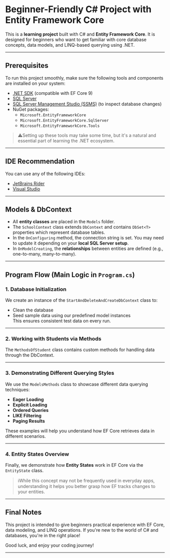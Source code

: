 
# Beginner-Friendly C# Project with Entity Framework Core

This is a **learning project** built with C# and **Entity Framework Core**. It is designed for beginners who want to get familiar with core database concepts, data models, and LINQ-based querying using .NET.

---

## Prerequisites

To run this project smoothly, make sure the following tools and components are installed on your system:

- [.NET SDK](https://dotnet.microsoft.com/download) (compatible with EF Core 9)
- [SQL Server](https://www.microsoft.com/en-us/sql-server/sql-server-downloads)
- [SQL Server Management Studio (SSMS)](https://learn.microsoft.com/en-us/sql/ssms/download-ssms) (to inspect database changes)
- NuGet packages:
  - `Microsoft.EntityFrameworkCore`
  - `Microsoft.EntityFrameworkCore.SqlServer`
  - `Microsoft.EntityFrameworkCore.Tools`

> ⚠Setting up these tools may take some time, but it's a natural and essential part of learning the .NET ecosystem.

---

## IDE Recommendation

You can use any of the following IDEs:

- [JetBrains Rider](https://www.jetbrains.com/rider/)
- [Visual Studio](https://visualstudio.microsoft.com/)

---

## Models & DbContext

- All **entity classes** are placed in the `Models` folder.
- The `SchoolContext` class extends `DbContext` and contains `DbSet<T>` properties which represent database tables.
- In the `OnConfiguring` method, the connection string is set. You may need to update it depending on your **local SQL Server setup**.
- In `OnModelCreating`, the **relationships** between entities are defined (e.g., one-to-many, many-to-many).

---

## Program Flow (Main Logic in `Program.cs`)

### 1. **Database Initialization**

We create an instance of the `StartAndDeleteAndCreateDbContext` class to:

- Clean the database
- Seed sample data using our predefined model instances  
This ensures consistent test data on every run.

---

### 2. **Working with Students via Methods**

The `MethodsOfStudent` class contains custom methods for handling data through the DbContext.

---

### 3. **Demonstrating Different Querying Styles**

We use the `ModelsMethods` class to showcase different data querying techniques:

- **Eager Loading**
- **Explicit Loading**
- **Ordered Queries**
- **LIKE Filtering**
- **Paging Results**

These examples will help you understand how EF Core retrieves data in different scenarios.

---

### 4. **Entity States Overview**

Finally, we demonstrate how **Entity States** work in EF Core via the `EntityState` class.

> ℹWhile this concept may not be frequently used in everyday apps, understanding it helps you better grasp how EF tracks changes to your entities.

---

## Final Notes

This project is intended to give beginners practical experience with EF Core, data modeling, and LINQ operations. If you're new to the world of C# and databases, you're in the right place!

Good luck, and enjoy your coding journey! 

---
